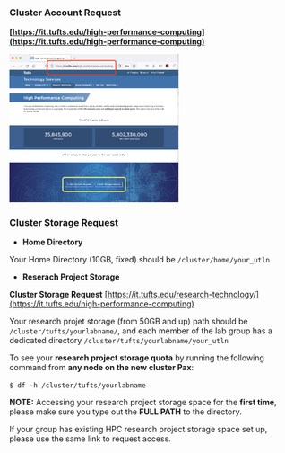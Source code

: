 ### Cluster Account Request

**[https://it.tufts.edu/high-performance-computing](https://it.tufts.edu/high-performance-computing)**

<img src="https://github.com/tuftsdatalab/Research_Technology_Bioinformatics/blob/2dda985fb7f7ea41f5770ed2923aa238fa2842b9/workshops/hpcForLifeSciences_July2022/IntroToSlurm/images/rthpcpage.png" alt="Requests" width=60%>

### Cluster Storage Request

* __Home Directory__

Your Home Directory (10GB, fixed) should be `/cluster/home/your_utln`

* __Reserach Project Storage__

**Cluster Storage Request** [https://it.tufts.edu/research-technology/](https://it.tufts.edu/high-performance-computing)

Your research projet storage (from 50GB and up) path should be `/cluster/tufts/yourlabname/`, and each member of the lab group has a dedicated directory `/cluster/tufts/yourlabname/your_utln`

To see your **research project storage quota** by running the following command from **any node on the new cluster Pax**:

`$ df -h /cluster/tufts/yourlabname ` 

**NOTE:** Accessing your research project storage space for the __first time__, please make sure you type out the __FULL PATH__ to the directory.

If your group has existing HPC research project storage space set up, please use the same link to request access. 
